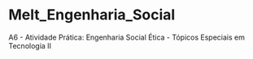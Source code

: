 # Melt_Engenharia_Social
A6 - Atividade Prática: Engenharia Social Ética - Tópicos Especiais em Tecnologia II
